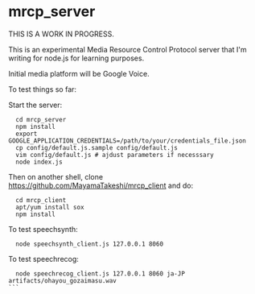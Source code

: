 # mrcp_server

THIS IS A WORK IN PROGRESS.

This is an experimental Media Resource Control Protocol server that I'm writing for node.js for learning purposes.


Initial media platform will be Google Voice.

To test things so far:

Start the server:

```
  cd mrcp_server
  npm install
  export GOOGLE_APPLICATION_CREDENTIALS=/path/to/your/credentials_file.json
  cp config/default.js.sample config/default.js
  vim config/default.js # ajdust parameters if necesssary
  node index.js
```

Then on another shell, clone https://github.com/MayamaTakeshi/mrcp_client and do:

```
  cd mrcp_client
  apt/yum install sox
  npm install
```

To test speechsynth:

```
  node speechsynth_client.js 127.0.0.1 8060
```

To test speechrecog:

````
  node speechrecog_client.js 127.0.0.1 8060 ja-JP artifacts/ohayou_gozaimasu.wav
```

